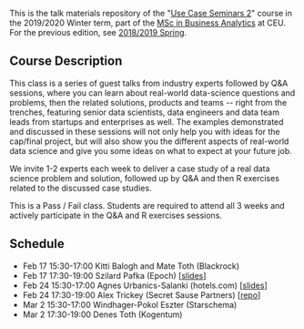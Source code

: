 This is the talk materials repository of the "[Use Case Seminars 2](https://courses.ceu.edu/courses/2018-2019/use-case-seminars-2)" course in the 2019/2020 Winter term, part of the [MSc in Business Analytics](https://courses.ceu.edu/programs/ms/master-science-business-analytics) at CEU. For the previous edition, see [2018/2019 Spring](https://github.com/daroczig/CEU-use-case-seminars/tree/2019-spring).

## Course Description

This class is a series of guest talks from industry experts followed by Q&A sessions, where you can learn about real-world data-science questions and problems, then the related solutions, products and teams -- right from the trenches, featuring senior data scientists, data engineers and data team leads from startups and enterprises as well. The examples demonstrated and discussed in these sessions will not only help you with ideas for the cap/final project, but will also show you the different aspects of real-world data science and give you some ideas on what to expect at your future job.

We invite 1-2 experts each week to deliver a case study of a real data science problem and solution, followed up by Q&A and then R exercises related to the discussed case studies.

This is a Pass / Fail class. Students are required to attend all 3 weeks and actively participate in the Q&A and R exercises sessions.

## Schedule

* Feb 17 15:30-17:00 Kitti Balogh and Mate Toth (Blackrock)
* Feb 17 17:30-19:00 Szilard Pafka (Epoch) [[slides](http://bit.ly/szilard-talk-random-ceu20)]
* Feb 24 15:30-17:00 Agnes Urbanics-Salanki (hotels.com) [[slides](https://github.com/daroczig/CEU-use-case-seminars/blob/2020-winter/materials/20200224-Agnes_Urbanics_Salanki.pdf)]
* Feb 24 17:30-19:00 Alex Trickey (Secret Sause Partners) [[repo](https://github.com/alextrickey/adz_demo)]
* Mar 2 15:30-17:00 Windhager-Pokol Eszter (Starschema)
* Mar 2 17:30-19:00 Denes Toth (Kogentum)

